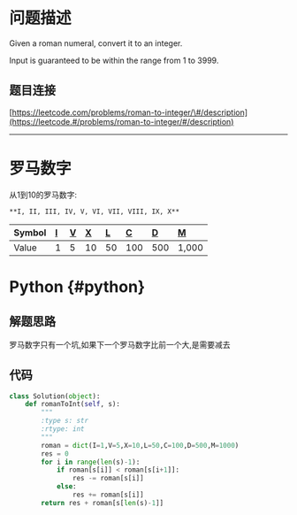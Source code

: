 # 问题描述

Given a roman numeral, convert it to an integer.

Input is guaranteed to be within the range from 1 to 3999.

## 题目连接

[https://leetcode.com/problems/roman-to-integer/\#/description](https://leetcode.#/problems/roman-to-integer/#/description)

---

# 罗马数字

从1到10的罗马数字:

```
**I, II, III, IV, V, VI, VII, VIII, IX, X**
```

| Symbol | [I](https://en.wikipedia.org/wiki/I) | [V](https://en.wikipedia.org/wiki/V) | [X](https://en.wikipedia.org/wiki/X) | [L](https://en.wikipedia.org/wiki/L) | [C](https://en.wikipedia.org/wiki/C) | [D](https://en.wikipedia.org/wiki/D) | [M](https://en.wikipedia.org/wiki/M) |
| :--- | :--- | :--- | :--- | :--- | :--- | :--- | :--- |
| Value | 1 | 5 | 10 | 50 | 100 | 500 | 1,000 |

# Python {#python}

## 解题思路

罗马数字只有一个坑,如果下一个罗马数字比前一个大,是需要减去

## 代码

```py
class Solution(object):
    def romanToInt(self, s):
        """
        :type s: str
        :rtype: int
        """
        roman = dict(I=1,V=5,X=10,L=50,C=100,D=500,M=1000)
        res = 0
        for i in range(len(s)-1):
            if roman[s[i]] < roman[s[i+1]]:
                res -= roman[s[i]]
            else:
                res += roman[s[i]]
        return res + roman[s[len(s)-1]]
```



